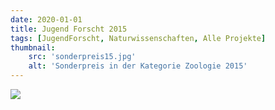 ```yaml
---
date: 2020-01-01
title: Jugend Forscht 2015
tags: [JugendForscht, Naturwissenschaften, Alle Projekte]
thumbnail: 
    src: 'sonderpreis15.jpg'
    alt: 'Sonderpreis in der Kategorie Zoologie 2015' 
---
```



<img src = "/images/sonderpreis15.jpg">